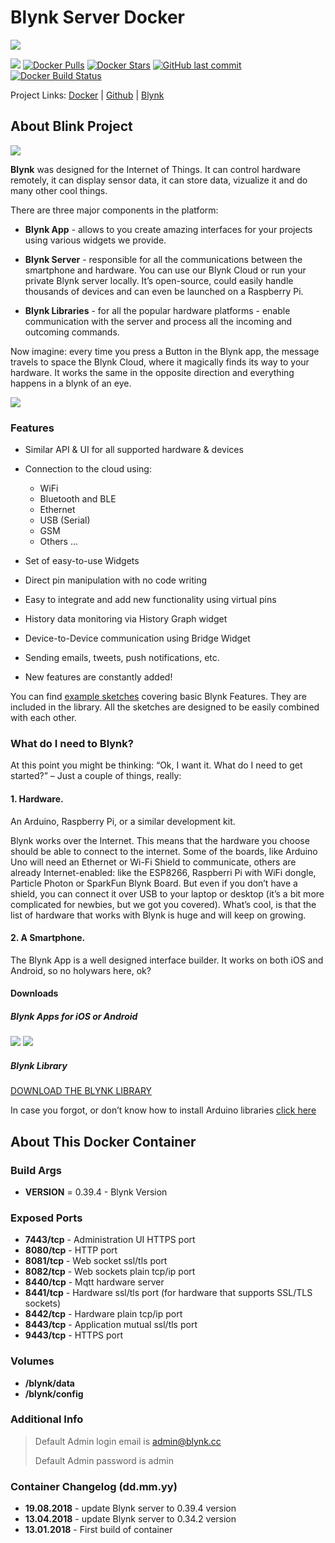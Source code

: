 # Blynk Server Docker

[![](https://raw.githubusercontent.com/riftbit/docker-blynk/master/logo.png)](https://www.blynk.cc/)

 [![](https://images.microbadger.com/badges/image/riftbit/blynk.svg)](https://microbadger.com/images/riftbit/blynk) [![Docker Pulls](https://img.shields.io/docker/pulls/riftbit/blynk.svg)](https://hub.docker.com/r/riftbit/blynk/) [![Docker Stars](https://img.shields.io/docker/stars/riftbit/blynk.svg)](https://hub.docker.com/r/riftbit/blynk/) [![GitHub last commit](https://img.shields.io/github/last-commit/riftbit/docker-blynk.svg)](https://github.com/riftbit/docker-blynk) [![Docker Build Status](https://img.shields.io/docker/build/riftbit/blynk.svg)](https://hub.docker.com/r/riftbit/blynk/)

Project Links: [Docker](https://hub.docker.com/r/riftbit/blynk/) | [Github](https://github.com/riftbit/docker-blynk) | [Blynk](https://www.blynk.cc/)

## About Blink Project
[![](https://static1.squarespace.com/static/54765ba7e4b0d055ee0b47a6/54a0c183e4b045b45021b121/56f7230b1711077fa4d1549d/1459036942430/5.5+Device+1.jpg?format=500w)](https://www.blynk.cc/)

**Blynk** was designed for the Internet of Things. It can control hardware remotely, it can display sensor data, it can store data, vizualize it and do many other cool things.

There are three major components in the platform:

 - **Blynk App** - allows to you create amazing interfaces for your projects using various widgets we provide.

 - **Blynk Server** - responsible for all the communications between the smartphone and hardware. You can use our Blynk Cloud or run your private Blynk server locally. It’s open-source, could easily handle thousands of devices and can even be launched on a Raspberry Pi.

 - **Blynk Libraries** - for all the popular hardware platforms - enable communication with the server and process all the incoming and outcoming commands.

Now imagine: every time you press a Button in the Blynk app, the message travels to space the Blynk Cloud, where it magically finds its way to your hardware. It works the same in the opposite direction and everything happens in a blynk of an eye.

![](http://docs.blynk.cc/images/architecture.png)

### Features
 - Similar API & UI for all supported hardware & devices

 - Connection to the cloud using:
   - WiFi
   - Bluetooth and BLE
   - Ethernet
   - USB (Serial)
   - GSM
   - Others ...

- Set of easy-to-use Widgets

- Direct pin manipulation with no code writing

- Easy to integrate and add new functionality using virtual pins

- History data monitoring via History Graph widget

- Device-to-Device communication using Bridge Widget

- Sending emails, tweets, push notifications, etc.

- New features are constantly added!

You can find [example sketches](https://github.com/blynkkk/blynk-library/tree/master/examples) covering basic Blynk Features. They are included in the library. All the sketches are designed to be easily combined with each other.

### What do I need to Blynk?
At this point you might be thinking: “Ok, I want it. What do I need to get started?” – Just a couple of things, really:

#### 1. Hardware.
An Arduino, Raspberry Pi, or a similar development kit.

Blynk works over the Internet. This means that the hardware you choose should be able to connect to the internet. Some of the boards, like Arduino Uno will need an Ethernet or Wi-Fi Shield to communicate, others are already Internet-enabled: like the ESP8266, Raspberri Pi with WiFi dongle, Particle Photon or SparkFun Blynk Board. But even if you don’t have a shield, you can connect it over USB to your laptop or desktop (it’s a bit more complicated for newbies, but we got you covered). What’s cool, is that the list of hardware that works with Blynk is huge and will keep on growing.

#### 2. A Smartphone.
The Blynk App is a well designed interface builder. It works on both iOS and Android, so no holywars here, ok?

#### Downloads

##### Blynk Apps for iOS or Android
[![](http://linkmaker.itunes.apple.com/images/badges/en-us/badge_appstore-lrg.svg)](https://itunes.apple.com/us/app/blynk-control-arduino-raspberry/id808760481?ls=1&mt=8)
[![](https://play.google.com/intl/en_us/badges/images/badge_new.png)](https://play.google.com/store/apps/details?id=cc.blynk)

##### Blynk Library
[DOWNLOAD THE BLYNK LIBRARY](https://github.com/blynkkk/blynk-library/releases/latest)

In case you forgot, or don’t know how to install Arduino libraries [click here](https://github.com/blynkkk/blynk-library/releases/latest)

## About This Docker Container

### Build Args

 - **VERSION** = 0.39.4 - Blynk Version

### Exposed Ports

 - **7443/tcp** - Administration UI HTTPS port
 - **8080/tcp** - HTTP port
 - **8081/tcp** - Web socket ssl/tls port
 - **8082/tcp** - Web sockets plain tcp/ip port
 - **8440/tcp** - Mqtt hardware server 
 - **8441/tcp** - Hardware ssl/tls port (for hardware that supports SSL/TLS sockets)
 - **8442/tcp** - Hardware plain tcp/ip port
 - **8443/tcp** - Application mutual ssl/tls port
 - **9443/tcp** - HTTPS port

### Volumes

 - **/blynk/data**
 - **/blynk/config**
 
### Additional Info

> Default Admin login email is admin@blynk.cc
>
> Default Admin password is admin

### Container Changelog (dd.mm.yy)

 - **19.08.2018** - update Blynk server to 0.39.4 version
 - **13.04.2018** - update Blynk server to 0.34.2 version
 - **13.01.2018** - First build of container
